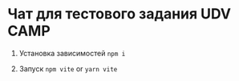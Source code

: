 # Чат для тестового задания UDV CAMP

1. Установка зависимостей `npm i`

2. Запуск `npm vite` or `yarn vite`
